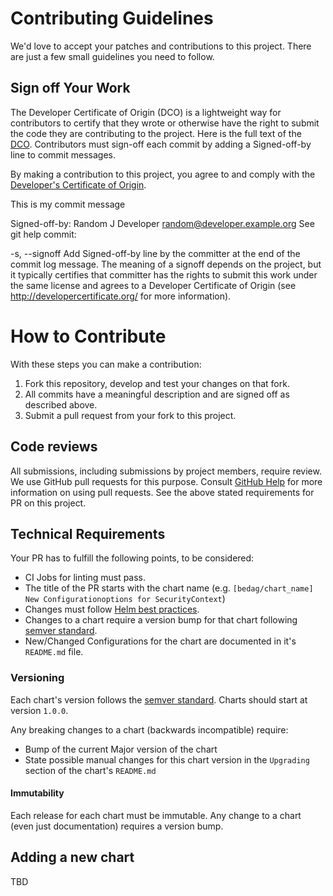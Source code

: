 # Contributing Guidelines

We'd love to accept your patches and contributions to this project. There are just a few small guidelines you need to follow.

## Sign off Your Work

The Developer Certificate of Origin (DCO) is a lightweight way for contributors to certify that they wrote or otherwise have the right to submit the code they are contributing to the project. Here is the full text of the [DCO](./DCO). Contributors must sign-off each commit by adding a Signed-off-by line to commit messages.

By making a contribution to this project, you agree to and comply with the
[Developer's Certificate of Origin](./DCO).

This is my commit message

Signed-off-by: Random J Developer <random@developer.example.org>
See git help commit:

-s, --signoff
    Add Signed-off-by line by the committer at the end of the commit log
    message. The meaning of a signoff depends on the project, but it typically
    certifies that committer has the rights to submit this work under the same
    license and agrees to a Developer Certificate of Origin (see
    http://developercertificate.org/ for more information).


# How to Contribute

With these steps you can make a contribution:

  1. Fork this repository, develop and test your changes on that fork.
  2. All commits have a meaningful description and are signed off as described above.
  3. Submit a pull request from your fork to this project.

## Code reviews

All submissions, including submissions by project members, require review. We use GitHub pull requests for this purpose. Consult [GitHub Help](https://help.github.com/articles/about-pull-requests/) for more information on using pull requests. See the above stated requirements for PR on this project.


## Technical Requirements

Your PR has to fulfill the following points, to be considered:

  * CI Jobs for linting must pass.
  * The title of the PR starts with the chart name (e.g. `[bedag/chart_name] New Configurationoptions for SecurityContext`)
  * Changes must follow [Helm best practices](https://helm.sh/docs/chart_best_practices/).
  * Changes to a chart require a version bump for that chart following [semver standard](https://semver.org/).
  * New/Changed Configurations for the chart are documented in it's `README.md` file.

### Versioning

Each chart's version follows the [semver standard](https://semver.org/). Charts should start at version `1.0.0`.

Any breaking changes to a chart (backwards incompatible) require:

  * Bump of the current Major version of the chart
  * State possible manual changes for this chart version in the `Upgrading` section of the chart's `README.md`

#### Immutability

Each release for each chart must be immutable. Any change to a chart (even just documentation) requires a version bump.

## Adding a new chart

TBD
